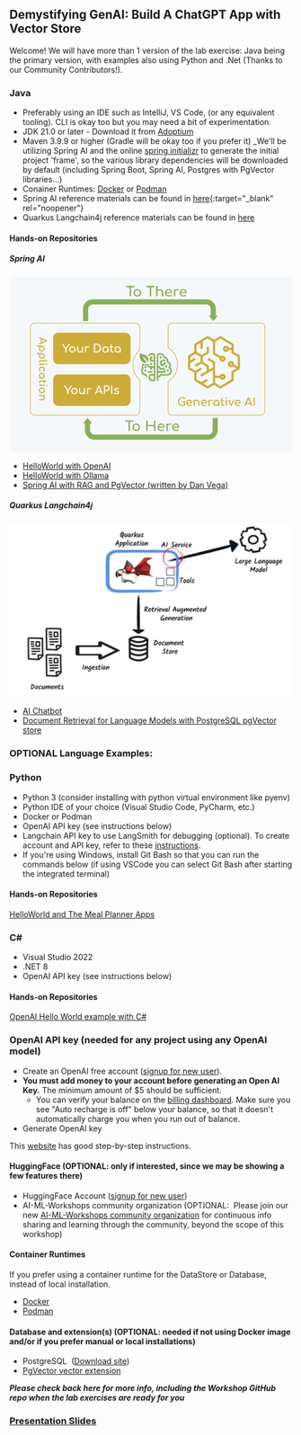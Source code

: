 ## Demystifying GenAI: Build A ChatGPT App with Vector Store

Welcome!  We will have more than 1 version of the lab exercise: Java being the primary version, with examples also using Python and .Net (Thanks to our Community Contributors!).

### Java
- Preferably using an IDE such as IntelliJ, VS Code, (or any equivalent tooling). CLI is okay too but you may need a bit of experimentation.
- JDK 21.0 or later - Download it from [Adoptium](https://adoptium.net/)
- Maven 3.9.9 or higher (Gradle will be okay too if you prefer it)
_We'll be utilizing Spring AI and the online [spring initializr](https://start.spring.io) to generate the initial project 'frame', so the various library dependencies will be downloaded by default (including Spring Boot, Spring AI, Postgres with PgVector libraries...)
- Conainer Runtimes: [Docker](https://docs.docker.com/get-started/get-docker/) or [Podman](https://podman.io/docs/installation)
- Spring AI reference materials can be found in [here](https://docs.spring.io/spring-ai/reference/){:target="_blank" rel="noopener"}
- Quarkus Langchain4j reference materials can be found in [here](https://quarkus.io/guides/langchain4j/)

#### Hands-on Repositories

##### Spring AI

![Spring AI](images/spring-ai-integration-diagram-3.png)

- [HelloWorld with OpenAI](https://github.com/ai-ml-workshops/ai-openai-helloworld)
- [HelloWorld with Ollama](https://github.com/ai-ml-workshops/ai-ollama-helloworld)
- [Spring AI with RAG and PgVector (written by Dan Vega)](https://www.danvega.dev/blog/2024/10/22/getting-started-with-spring-ai-rag#building-your-first-rag-application)

##### Quarkus Langchain4j

![Quarkus LangChain4j](images/quarkus-llms-big-picture.png)

- [AI Chatbot](https://github.com/ai-ml-workshops/ai-quarkus-langchain4j-chatbot)
- [Document Retrieval for Language Models with PostgreSQL pgVector store](https://github.com/ai-ml-workshops/ai-quarkus-langchain4j-doc-retrieval)

### OPTIONAL Language Examples:

### Python
- Python 3 (consider installing with python virtual environment like pyenv)
- Python IDE of your choice (Visual Studio Code, PyCharm, etc.)
- Docker or Podman
- OpenAI API key (see instructions below)
- Langchain API key to use LangSmith for debugging (optional). To create account and API key, refer to these [instructions](https://docs.smith.langchain.com/administration/how_to_guides/organization_management/create_account_api_key#create-an-account).
- If you're using Windows, install Git Bash so that you can run the commands below (if using VSCode you can select Git Bash after starting the integrated terminal)

#### Hands-on Repositories

[HelloWorld and The Meal Planner Apps](https://github.com/ai-ml-workshops/meal-planner-chatbot)

### C#

- Visual Studio 2022
- .NET 8
- OpenAI API key (see instructions below)

#### Hands-on Repositories

[OpenAI Hello World example with C#](https://github.com/ai-ml-workshops/openai-csharp-helloworld)
 
### OpenAI API key (needed for any project using any OpenAI model)

- Create an OpenAI free account ([signup for new user](https://platform.openai.com/signup/)).
- **You must add money to your account before generating an Open AI Key.** The minimum amount of $5 should be sufficient. 
  - You can verify your balance on the [billing dashboard](https://platform.openai.com/settings/organization/billing/overview). Make sure you see "Auto recharge is off" below your balance, so that it doesn't automatically charge you when you run out of balance.
- Generate OpenAI key

This [website](https://coding-boot-camp.github.io/full-stack/ai/openai-account-setup-guide) has good step-by-step instructions.

#### HuggingFace (OPTIONAL: only if interested, since we may be showing a few features there)
- HuggingFace Account ([signup for new user](https://huggingface.co/))
- AI-ML-Workshops community organization (OPTIONAL:  Please join our new [AI-ML-Workshops community organization](https://huggingface.co/AI-ML-workshops) for continuous info sharing and learning through the community, beyond the scope of this workshop)

#### Container Runtimes 
If you prefer using a container runtime for the DataStore or Database, instead of local installation.
 - [Docker](https://www.docker.com/)
 - [Podman](https://podman.io/)

#### Database and extension(s) (OPTIONAL: needed if not using Docker image and/or if you prefer manual or local installations)
- PostgreSQL  ([Download site](https://www.postgresql.org/download/))
- [PgVector vector extension](https://github.com/pgvector/pgvector/blob/master/README.md)

***Please check back here for more info, including the Workshop GitHub repo when the lab exercises are ready for you***

### [Presentation Slides](https://bit.ly/42cVqoX)
